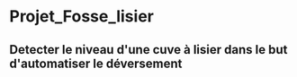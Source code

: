 # Projet_Fosse_lisier
## Detecter le niveau d'une cuve à lisier dans le but d'automatiser le déversement 
